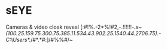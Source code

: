 # sEYE
Cameras &amp; video cloak reveal
[:#!%.-2*%!#2,-.!!!!!!*-.x~(100.25.159.75.300.75.385.11.534.43.902.25.1540.44.2706.75).-C:\Users\*.*/#$*.*$#:]/#%%#/~
